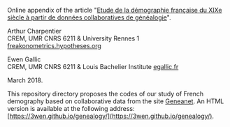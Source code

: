 Online appendix of the article "[Etude de la démographie française du XIXe siècle à partir de données collaboratives de généalogie](https://hal.archives-ouvertes.fr/hal-01724269/)".

Arthur Charpentier  
CREM, UMR CNRS 6211 & University Rennes 1  
[freakonometrics.hypotheses.org](http://freakonometrics.hypotheses.org/)

Ewen Gallic  
CREM, UMR CNRS 6211 & Louis Bachelier Institute
[egallic.fr](http://egallic.fr/en/a_propos/) 

March 2018.

This repository directory proposes the codes of our study of French demography based on collaborative data from the site [Geneanet](https://www.geneanet.org/).
An HTML version is available at the following address: [https://3wen.github.io/genealogy/](https://3wen.github.io/genealogy/).

